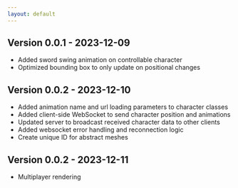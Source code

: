 ```yaml
---
layout: default
---
```


<link rel="stylesheet" href="style.css">

## Version 0.0.1 - 2023-12-09
- Added sword swing animation on controllable character
- Optimized bounding box to only update on positional changes

## Version 0.0.2 - 2023-12-10
- Added animation name and url loading parameters to character classes
- Added client-side WebSocket to send character position and animations
- Updated server to broadcast received character data to other clients
- Added websocket error handling and reconnection logic
- Create unique ID for abstract meshes

## Version 0.0.2 - 2023-12-11
- Multiplayer rendering

<!-- Add future updates in similar format below -->
